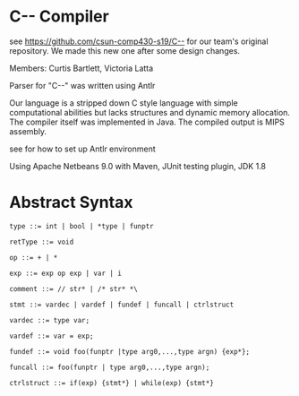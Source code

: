 # C-- Compiler

see https://github.com/csun-comp430-s19/C-- for our team's original repository. We made this new one after some design changes.

Members: Curtis Bartlett, Victoria Latta

Parser for "C--" was written using Antlr

Our language is a stripped down C style language with simple computational abilities but lacks structures and dynamic memory allocation.
The compiler itself was implemented in Java.
The compiled output is MIPS assembly.

see <this link> for how to set up Antlr environment

Using Apache Netbeans 9.0 with Maven, JUnit testing plugin, JDK 1.8

# Abstract Syntax
`type ::= int | bool | *type | funptr`

`retType ::= void`

`op ::= + | *	`		

`exp ::= exp op exp | var | i`

`comment ::= // str* | /* str* *\`

`stmt ::= vardec | vardef | fundef | funcall | ctrlstruct`

`vardec ::= type var;`

`vardef ::= var = exp;`

`fundef ::= void foo(funptr |type arg0,...,type argn) {exp*};`

`funcall ::= foo(funptr | type arg0,...,type argn);`

`ctrlstruct ::= if(exp) {stmt*} | while(exp) {stmt*}`


